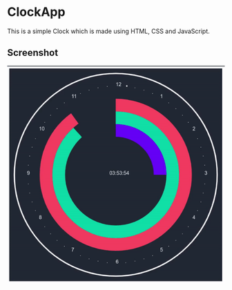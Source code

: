 # ClockApp
This is a simple Clock which is made using HTML, CSS and JavaScript.

## Screenshot
![Alt Text](./output.gif)
